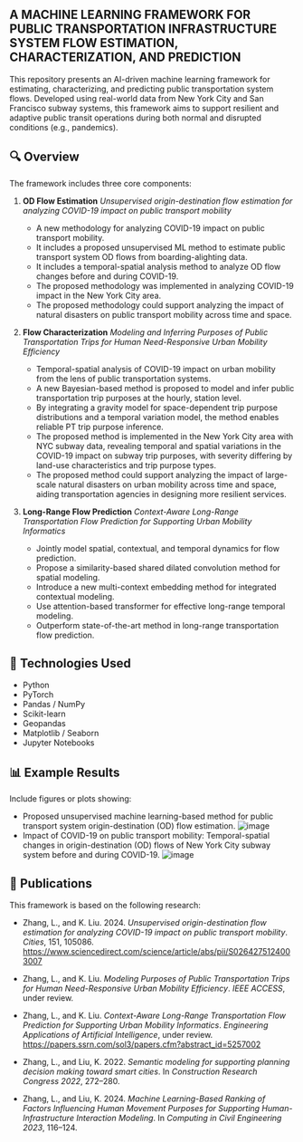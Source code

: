 ## A MACHINE LEARNING FRAMEWORK FOR PUBLIC TRANSPORTATION INFRASTRUCTURE SYSTEM FLOW ESTIMATION, CHARACTERIZATION, AND PREDICTION

This repository presents an AI-driven machine learning framework for estimating, characterizing, and predicting public transportation system flows. Developed using real-world data from New York City and San Francisco subway systems, this framework aims to support resilient and adaptive public transit operations during both normal and disrupted conditions (e.g., pandemics).

## 🔍 Overview
The framework includes three core components:

1. **OD Flow Estimation**
   *Unsupervised origin-destination flow estimation for analyzing COVID-19 impact on public transport mobility*
   - A new methodology for analyzing COVID-19 impact on public transport mobility.
   - It includes a proposed unsupervised ML method to estimate public transport system OD flows from boarding-alighting data.
   - It includes a temporal-spatial analysis method to analyze OD flow changes before and during COVID-19.
   - The proposed methodology was implemented in analyzing COVID-19 impact in the New York City area.
   - The proposed methodology could support analyzing the impact of natural disasters on public transport mobility across time and space.

2. **Flow Characterization**
   *Modeling and Inferring Purposes of Public Transportation Trips for Human Need-Responsive Urban Mobility Efficiency*
   - Temporal-spatial analysis of COVID-19 impact on urban mobility from the lens of public transportation systems.
   - A new Bayesian-based method is proposed to model and infer public transportation trip purposes at the hourly, station level.
   - By integrating a gravity model for space-dependent trip purpose distributions and a temporal variation model, the method enables reliable PT trip purpose inference.
   - The proposed method is implemented in the New York City area with NYC subway data, revealing temporal and spatial variations in the COVID-19 impact on subway trip purposes, with severity differing by land-use characteristics and trip purpose types.
   - The proposed method could support analyzing the impact of large-scale natural disasters on urban mobility across time and space, aiding transportation agencies in designing more resilient services.

3. **Long-Range Flow Prediction**
   *Context-Aware Long-Range Transportation Flow Prediction for Supporting Urban Mobility Informatics*
   - Jointly model spatial, contextual, and temporal dynamics for flow prediction.
   - Propose a similarity-based shared dilated convolution method for spatial modeling.
   - Introduce a new multi-context embedding method for integrated contextual modeling.
   - Use attention-based transformer for effective long-range temporal modeling.
   - Outperform state-of-the-art method in long-range transportation flow prediction.


## 🧠 Technologies Used
- Python
- PyTorch 
- Pandas / NumPy
- Scikit-learn
- Geopandas
- Matplotlib / Seaborn
- Jupyter Notebooks

## 📊 Example Results
Include figures or plots showing:
- Proposed unsupervised machine learning-based method for public transport system origin-destination (OD) flow estimation.
  ![image](https://github.com/user-attachments/assets/35cad864-ec9b-454a-99b6-0d32285e33be)
- Impact of COVID-19 on public transport mobility: Temporal-spatial changes in origin-destination (OD) flows of New York City subway system before and during COVID-19.
  ![image](https://github.com/user-attachments/assets/3d6013bc-8667-4012-a094-22fab15f219c)


## 📄 Publications
This framework is based on the following research:
- Zhang, L., and K. Liu. 2024. *Unsupervised origin-destination flow estimation for analyzing COVID-19 impact on public transport mobility*. *Cities*, 151, 105086.
  https://www.sciencedirect.com/science/article/abs/pii/S0264275124003007
- Zhang, L., and K. Liu. *Modeling Purposes of Public Transportation Trips for Human Need-Responsive Urban Mobility Efficiency*. *IEEE ACCESS*, under review.
- Zhang, L., and K. Liu. *Context-Aware Long-Range Transportation Flow Prediction for Supporting Urban Mobility Informatics*. *Engineering Applications of Artificial Intelligence*, under review.
  https://papers.ssrn.com/sol3/papers.cfm?abstract_id=5257002
  
- Zhang, L., and Liu, K. 2022. *Semantic modeling for supporting planning decision making toward smart cities*. In *Construction Research Congress 2022*, 272–280.
- Zhang, L., and Liu, K. 2024. *Machine Learning-Based Ranking of Factors Influencing Human Movement Purposes for Supporting Human-Infrastructure Interaction Modeling*. In *Computing in Civil Engineering 2023*, 116–124.
